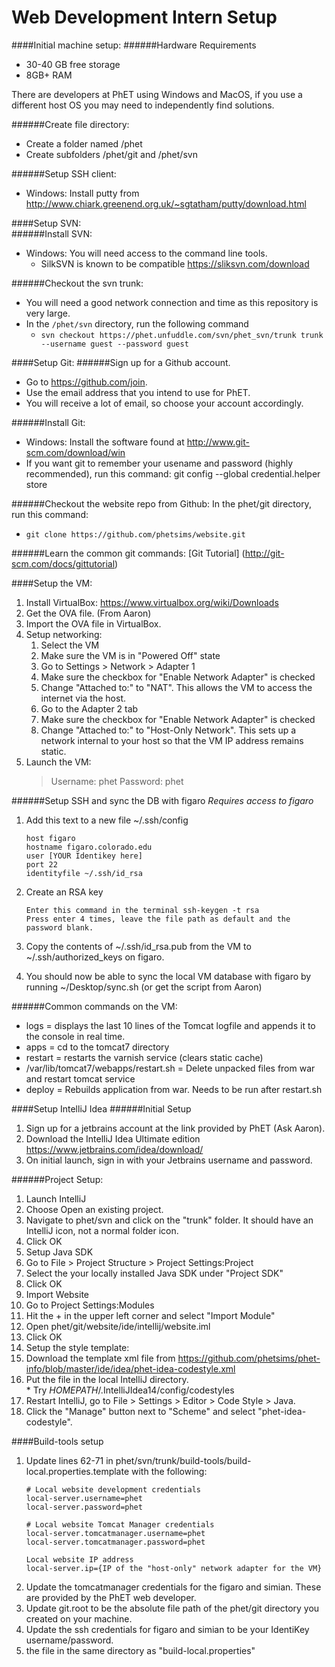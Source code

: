 Web Development Intern Setup
=

####Initial machine setup:
######Hardware Requirements
* 30-40 GB free storage
* 8GB+ RAM

There are developers at PhET using Windows and MacOS, if you use a different host OS you may need to independently find solutions.

######Create file directory:
* Create a folder named /phet
* Create subfolders /phet/git and /phet/svn
	
######Setup SSH client:
* Windows: Install putty from http://www.chiark.greenend.org.uk/~sgtatham/putty/download.html
	
####Setup SVN:		
######Install SVN:
* Windows:  You will need access to the command line tools.  
  * SilkSVN is known to be compatible https://sliksvn.com/download
  
######Checkout the svn trunk:
* You will need a good network connection and time as this repository is very large.
* In the `/phet/svn` directory, run the following command
  * `svn checkout https://phet.unfuddle.com/svn/phet_svn/trunk trunk --username guest --password guest`
	
####Setup Git:
######Sign up for a Github account.  
* Go to https://github.com/join.  
* Use the email address that you intend to use for PhET.  
* You will receive a lot of email, so choose your account accordingly.

######Install Git:
* Windows: Install the software found at http://www.git-scm.com/download/win
* If you want git to remember your usename and password (highly recommended), run this command: git config --global credential.helper store
		
######Checkout the website repo from Github:
In the phet/git directory, run this command:
  *	`git clone https://github.com/phetsims/website.git`

######Learn the common git commands:
[Git Tutorial] (http://git-scm.com/docs/gittutorial)

####Setup the VM:
1. Install VirtualBox: https://www.virtualbox.org/wiki/Downloads
1. Get the OVA file. (From Aaron)
2. Import the OVA file in VirtualBox.
3. Setup networking:
	1. Select the VM
	2. Make sure the VM is in "Powered Off" state
	3. Go to Settings > Network > Adapter 1
	4. Make sure the checkbox for "Enable Network Adapter" is checked
	5. Change "Attached to:" to "NAT".  This allows the VM to access the internet via the host.
	6. Go to the Adapter 2 tab
	7. Make sure the checkbox for "Enable Network Adapter" is checked
	8. Change "Attached to:" to "Host-Only Network".  This sets up a network internal to your host so that the VM IP address remains static.
4. Launch the VM:
	> Username: phet
	>	Password: phet

######Setup SSH and sync the DB with figaro
*Requires access to figaro*

1. Add this text to a new file ~/.ssh/config
    ```
    host figaro
    hostname figaro.colorado.edu
    user [YOUR Identikey here]
    port 22
    identityfile ~/.ssh/id_rsa
    ```
    
2. Create an RSA key
    ```
    Enter this command in the terminal ssh-keygen -t rsa
    Press enter 4 times, leave the file path as default and the password blank.
    ```
3. Copy the contents of ~/.ssh/id_rsa.pub from the VM to ~/.ssh/authorized_keys on figaro.
4. You should now be able to sync the local VM database with figaro by running ~/Desktop/sync.sh (or get the script from Aaron)
	
######Common commands on the VM:
* logs = displays the last 10 lines of the Tomcat logfile and appends it to the console in real time.
* apps = cd to the tomcat7 directory
* restart = restarts the varnish service (clears static cache)
* /var/lib/tomcat7/webapps/restart.sh = Delete unpacked files from war and restart tomcat service
* deploy = Rebuilds application from war.  Needs to be run after restart.sh
		
	

####Setup IntelliJ Idea	
######Initial Setup
1. Sign up for a jetbrains account at the link provided by PhET (Ask Aaron).
2. Download the IntelliJ Idea Ultimate edition https://www.jetbrains.com/idea/download/
3. On initial launch, sign in with your Jetbrains username and password.
	
######Project Setup:
1. Launch IntelliJ
2. Choose Open an existing project.
3. Navigate to phet/svn and click on the "trunk" folder.  It should have an IntelliJ icon, not a normal folder icon.
3. Click OK
4. Setup Java SDK
  1. Go to File > Project Structure > Project Settings:Project 
  5. Select the your locally installed Java SDK under "Project SDK"
  6. Click OK
5. Import Website
  6. Go to Project Settings:Modules
  7. Hit the + in the upper left corner and select "Import Module"
  8. Open phet/git/website/ide/intellij/website.iml		
  9. Click OK
6. Setup the style template:
  1. Download the template xml file from https://github.com/phetsims/phet-info/blob/master/ide/idea/phet-idea-codestyle.xml
  2. Put the file in the local IntelliJ directory.  
    * Try $HOMEPATH$/.IntelliJIdea14/config/codestyles
  3. Restart IntelliJ, go to File > Settings > Editor > Code Style > Java.
  4. Click the "Manage" button next to "Scheme" and select "phet-idea-codestyle".

####Build-tools setup
1. Update lines 62-71 in phet/svn/trunk/build-tools/build-local.properties.template with the following:
    ```
    # Local website development credentials
    local-server.username=phet
    local-server.password=phet

    # Local website Tomcat Manager credentials
    local-server.tomcatmanager.username=phet
    local-server.tomcatmanager.password=phet

    Local website IP address
    local-server.ip={IP of the "host-only" network adapter for the VM}
    ```
3. Update the tomcatmanager credentials for the figaro and simian.  These are provided by the PhET web developer.
4. Update git.root to be the absolute file path of the phet/git directory you created on your machine.
2. Update the ssh credentials for figaro and simian to be your IdentiKey username/password.
3. the file in the same directory as "build-local.properties" 



